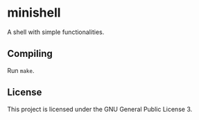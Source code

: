 # minishell
A shell with simple functionalities.

## Compiling
Run `make`.

## License
This project is licensed under the GNU General Public License 3.
